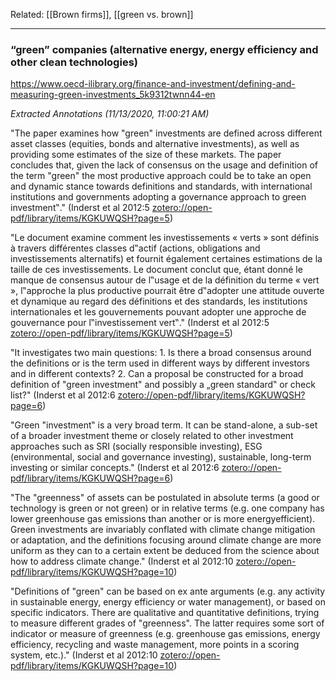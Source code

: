 Related: [[Brown firms]], [[green vs. brown]]

---

### “green” companies (alternative energy, energy efficiency and other clean technologies) 

https://www.oecd-ilibrary.org/finance-and-investment/defining-and-measuring-green-investments_5k9312twnn44-en

*Extracted Annotations (11/13/2020, 11:00:21 AM)*

"The paper examines how "green" investments are defined across different
asset classes (equities, bonds and alternative investments), as well as
providing some estimates of the size of these markets. The paper
concludes that, given the lack of consensus on the usage and definition
of the term "green" the most productive approach could be to take an
open and dynamic stance towards definitions and standards, with
international institutions and governments adopting a governance
approach to green investment‟." (Inderst et al 2012:5
<zotero://open-pdf/library/items/KGKUWQSH?page=5>)

"Le document examine comment les investissements « verts » sont définis
à travers différentes classes d‟actif (actions, obligations and
investissements alternatifs) et fournit également certaines estimations
de la taille de ces investissements. Le document conclut que, étant
donné le manque de consensus autour de l‟usage et de la définition du
terme « vert », l‟approche la plus productive pourrait être d‟adopter
une attitude ouverte et dynamique au regard des définitions et des
standards, les institutions internationales et les gouvernements pouvant
adopter une approche de gouvernance pour l‟investissement vert‟."
(Inderst et al 2012:5 <zotero://open-pdf/library/items/KGKUWQSH?page=5>)

"It investigates two main questions: 1. Is there a broad consensus
around the definitions or is the term used in different ways by
different investors and in different contexts? 2. Can a proposal be
constructed for a broad definition of "green investment" and possibly a
„green standard‟ or check list?" (Inderst et al 2012:6
<zotero://open-pdf/library/items/KGKUWQSH?page=6>)

"Green "investment‟ is a very broad term. It can be stand-alone, a
sub-set of a broader investment theme or closely related to other
investment approaches such as SRI (socially responsible investing), ESG
(environmental, social and governance investing), sustainable, long-term
investing or similar concepts." (Inderst et al 2012:6
<zotero://open-pdf/library/items/KGKUWQSH?page=6>)

"The "greenness" of assets can be postulated in absolute terms (a good
or technology is green or not green) or in relative terms (e.g. one
company has lower greenhouse gas emissions than another or is more
energyefficient). Green investments are invariably conflated with
climate change mitigation or adaptation, and the definitions focusing
around climate change are more uniform as they can to a certain extent
be deduced from the science about how to address climate change."
(Inderst et al 2012:10 <zotero://open-pdf/library/items/KGKUWQSH?page=10>)

"Definitions of "green" can be based on ex ante arguments (e.g. any
activity in sustainable energy, energy efficiency or water management),
or based on specific indicators. There are qualitative and quantitative
definitions, trying to measure different grades of "greenness". The
latter requires some sort of indicator or measure of greenness (e.g.
greenhouse gas emissions, energy efficiency, recycling and waste
management, more points in a scoring system, etc.)." (Inderst et al
2012:10 <zotero://open-pdf/library/items/KGKUWQSH?page=10>)